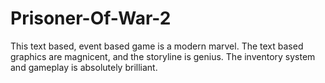 Prisoner-Of-War-2
=================

This text based, event based game is a modern marvel.
The text based graphics are magnicent, and the storyline is genius.
The inventory system and gameplay is absolutely brilliant.
